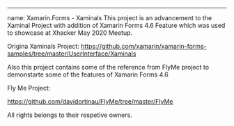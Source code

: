 ---
name: Xamarin.Forms - Xaminals
This project is an advancement to the Xaminal Project with addition of Xamarin Forms 4.6 Feature which was used to showcase at Xhacker May 2020 Meetup.

Origina Xaminals Project:
https://github.com/xamarin/xamarin-forms-samples/tree/master/UserInterface/Xaminals

Also this project contains some of the reference from FlyMe project to demonstarte some of the features of Xamarin Forms 4.6

Fly Me Project:

https://github.com/davidortinau/FlyMe/tree/master/FlyMe

All rights belongs to their respetive owners.
